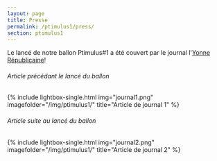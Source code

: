 ```yaml
---
layout: page
title: Presse
permalink: /ptimulus1/press/
section: ptimulus1
---
```


Le lancé de notre ballon Ptimulus#1 a été couvert par le journal l'[Yonne Républicaine](http://www.lyonne.fr)!

###### Article précédant le lancé du ballon
{% include lightbox-single.html img="journal1.png" imagefolder="/img/ptimulus1/" title="Article de journal 1" %}

###### Article suite au lancé du ballon
{% include lightbox-single.html img="journal2.png" imagefolder="/img/ptimulus1/" title="Article de journal 2" %}


